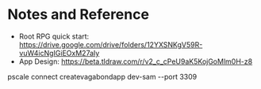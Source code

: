 # Notes and Reference

- Root RPG quick start: https://drive.google.com/drive/folders/12YXSNKgV59R-vuW4icNgIGiEOxM27aIy
- App Design: https://beta.tldraw.com/r/v2_c_cPeU9aK5KojGoMlm0H-z8

pscale connect createvagabondapp dev-sam --port 3309
